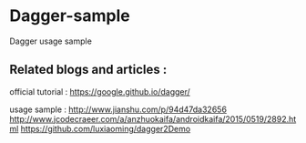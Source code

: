# Dagger-sample
Dagger usage sample

## Related blogs and articles :
official tutorial :
https://google.github.io/dagger/

usage sample :
http://www.jianshu.com/p/94d47da32656
http://www.jcodecraeer.com/a/anzhuokaifa/androidkaifa/2015/0519/2892.html
https://github.com/luxiaoming/dagger2Demo
